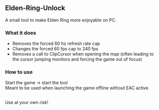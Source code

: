 ## Elden-Ring-Unlock
A small tool to make Elden Ring more enjoyable on PC.
### What it does
- Removes the forced 60 hz refresh rate cap
- Changes the forced 60 fps cap to 240 fps
- Removes a call to ClipCursor when opening the map (often leading to the cursor jumping monitors and forcing the game out of focus)

### How to use
Start the game → start the tool </br>
Meant to be used when launching the game offline without EAC active. </br>
##
Use at your own risk!
